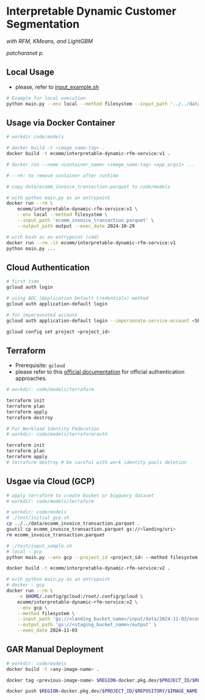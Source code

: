 # Interpretable Dynamic Customer Segmentation
*with RFM, KMeans, and LightGBM*

*patcharanat p.*

## Local Usage
- please, refer to [input_example.sh](./test/input_example.sh)
```bash
# Example for local execution
python main.py --env local --method filesystem --input_path '../../data/ecomm_invoice_transaction.parquet' --output_path output --exec_date 2024-10-29
```

## Usage via Docker Container
```bash
# workdir code/models

# docker build -t <image_name:tag> .
docker build -t ecomm/interpretable-dynamic-rfm-service:v1 .

# docker run --name <container_name> <image_name:tag> <app_args1> ...

# --rm: to remove container after runtime

# copy data/ecomm_invoice_transaction.parquet to code/models

# with python main.py as an entrypoint
docker run --rm \
    ecomm/interpretable-dynamic-rfm-service:v1 \
    --env local --method filesystem \
    --input_path 'ecomm_invoice_transaction.parquet' \
    --output_path output --exec_date 2024-10-29

# with bash as en entrypoint (cmd)
docker run --rm -it ecomm/interpretable-dynamic-rfm-service:v1
python main.py ...
```

## Cloud Authentication
```bash
# first time
gcloud auth login

# using ADC (Application Default Credentials) method
gcloud auth application-default login

# for impersonated account
gcloud auth application-default login --impersonate-service-account <SERVICE_ACCT_EMAIL>

gcloud config set project <project_id>
```

## Terraform
- Prerequisite: `gcloud`
- please refer to this [official documentation](https://cloud.google.com/docs/terraform/authentication) for official authentication approaches.
```bash
# workdir: code/models/terraform

terraform init
terraform plan
terraform apply
terraform destroy

# For Workload Identity Federation
# workdir: code/models/terraform/auth

terraform init
terraform plan
terraform apply
# terraform destroy # be careful with work identity pools deletion
```

## Usgae via Cloud (GCP)
```bash
# apply terraform to create bucket or bigquery dataset
# workdir: code/models/terraform

# workdir: code/models
# ./test/initial_gcp.sh
cp ../../data/ecomm_invoice_transaction.parquet .
gsutil cp ecomm_invoice_transaction.parquet gs://<landing/uri>
rm ecomm_invoice_transaction.parquet

# ./test/input_sample.sh
# local - gcp
python main.py --env gcp --project_id <project_id> --method filesystem --input_path 'gs://<landing_bucket_name>/input/data/2024-11-03/ecomm_invoice_transaction.parquet' --output_path 'gs://<staging_bucket_name>/output' --exec_date 2024-11-03

docker build -t ecomm/interpretable-dynamic-rfm-service:v2 .

# with python main.py as an entrypoint
# docker - gcp
docker run --rm \
    -v $HOME/.config/gcloud:/root/.config/gcloud \
    ecomm/interpretable-dynamic-rfm-service:v2 \
    --env gcp \
    --method filesystem \
    --input_path 'gs://<landing_bucket_name>/input/data/2024-11-03/ecomm_invoice_transaction.parquet' \
    --output_path 'gs://<staging_bucket_name>/output' \
    --exec_date 2024-11-03
```

## GAR Manual Deployment
```bash
# workdir: code/models
docker build -t <any-image-name> .

docker tag <previous-image-name> $REGION-docker.pkg.dev/$PROJECT_ID/$REPOSITORY/$IMAGE_NAME:latest

docker push $REGION-docker.pkg.dev/$PROJECT_ID/$REPOSITORY/$IMAGE_NAME:latest
```